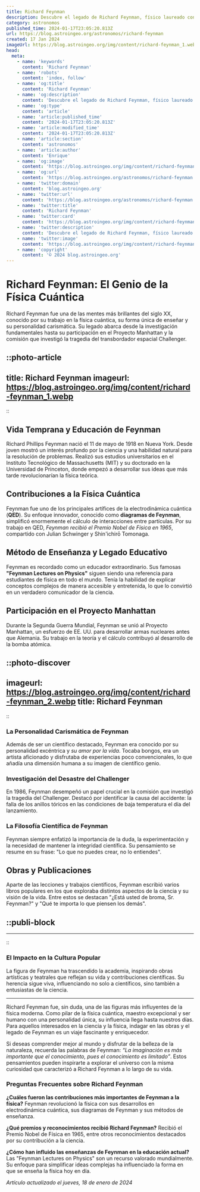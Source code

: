 ```yaml
---
title: Richard Feynman
description: Descubre el legado de Richard Feynman, físico laureado con Nobel, y sumérgete en sus fascinantes descubrimientos y apasionante vida.
category: astronomos
published_time: 2024-01-17T23:05:20.813Z
url: https://blog.astroingeo.org/astronomos/richard-feynman
created: 17 Jan 2024
imageUrl: https://blog.astroingeo.org/img/content/richard-feynman_1.webp
head:
  meta:
    - name: 'keywords'
      content: 'Richard Feynman'
    - name: 'robots'
      content: 'index, follow'
    - name: 'og:title'
      content: 'Richard Feynman'
    - name: 'og:description'
      content: 'Descubre el legado de Richard Feynman, físico laureado con Nobel, y sumérgete en sus fascinantes descubrimientos y apasionante vida.'
    - name: 'og:type'
      content: 'article'
    - name: 'article:published_time'
      content: '2024-01-17T23:05:20.813Z'
    - name: 'article:modified_time'
      content: '2024-01-17T23:05:20.813Z'
    - name: 'article:section'
      content: 'astronomos'
    - name: 'article:author'
      content: 'Enrique'
    - name: 'og:image'
      content: 'https://blog.astroingeo.org/img/content/richard-feynman_1.webp'
    - name: 'og:url'
      content: 'https://blog.astroingeo.org/astronomos/richard-feynman'
    - name: 'twitter:domain'
      content: 'blog.astroingeo.org'
    - name: 'twitter:url'
      content: 'https://blog.astroingeo.org/astronomos/richard-feynman'
    - name: 'twitter:title'
      content: 'Richard Feynman'
    - name: 'twitter:card'
      content: 'https://blog.astroingeo.org/img/content/richard-feynman_1.webp'
    - name: 'twitter:description'
      content: 'Descubre el legado de Richard Feynman, físico laureado con Nobel, y sumérgete en sus fascinantes descubrimientos y apasionante vida.'
    - name: 'twitter:image'
      content: 'https://blog.astroingeo.org/img/content/richard-feynman_1.webp'
    - name: 'copyright'
      content: '© 2024 blog.astroingeo.org'
---
```

# Richard Feynman: El Genio de la Física Cuántica

Richard Feynman fue una de las mentes más brillantes del siglo XX, conocido por su trabajo en la física cuántica, su forma única de enseñar y su personalidad carismática. Su legado abarca desde la investigación fundamentales hasta su participación en el Proyecto Manhattan y la comisión que investigó la tragedia del transbordador espacial Challenger.


::photo-article
---
title: Richard Feynman
imageurl: https://blog.astroingeo.org/img/content/richard-feynman_1.webp
---
::


## Vida Temprana y Educación de Feynman
Richard Phillips Feynman nació el 11 de mayo de 1918 en Nueva York. Desde joven mostró un interés profundo por la ciencia y una habilidad natural para la resolución de problemas. Realizó sus estudios universitarios en el Instituto Tecnológico de Massachusetts (MIT) y su doctorado en la Universidad de Princeton, donde empezó a desarrollar sus ideas que más tarde revolucionarían la física teórica.

## Contribuciones a la Física Cuántica
Feynman fue uno de los principales artífices de la electrodinámica cuántica (**QED**). Su enfoque innovador, conocido como **diagramas de Feynman**, simplificó enormemente el cálculo de interacciones entre partículas. Por su trabajo en QED, *Feynman recibió el Premio Nobel de Física en 1965*, compartido con Julian Schwinger y Shin'ichirō Tomonaga.

## Método de Enseñanza y Legado Educativo
Feynman es recordado como un educador extraordinario. Sus famosas **"Feynman Lectures on Physics"** siguen siendo una referencia para estudiantes de física en todo el mundo. Tenía la habilidad de explicar conceptos complejos de manera accesible y entretenida, lo que lo convirtió en un verdadero comunicador de la ciencia.

## Participación en el Proyecto Manhattan
Durante la Segunda Guerra Mundial, Feynman se unió al Proyecto Manhattan, un esfuerzo de EE. UU. para desarrollar armas nucleares antes que Alemania. Su trabajo en la teoría y el cálculo contribuyó al desarrollo de la bomba atómica.


::photo-discover
---
imageurl: https://blog.astroingeo.org/img/content/richard-feynman_2.webp
title: Richard Feynman
---
::


### La Personalidad Carismática de Feynman
Además de ser un científico destacado, Feynman era conocido por su personalidad excéntrica y *su amor por la vida*. Tocaba bongos, era un artista aficionado y disfrutaba de experiencias poco convencionales, lo que añadía una dimensión humana a su imagen de científico genio.

### Investigación del Desastre del Challenger
En 1986, Feynman desempeñó un papel crucial en la comisión que investigó la tragedia del Challenger. Destacó por identificar la causa del accidente: la falla de los anillos tóricos en las condiciones de baja temperatura el día del lanzamiento.

### La Filosofía Científica de Feynman
Feynman siempre enfatizó la importancia de la duda, la experimentación y la necesidad de mantener la integridad científica. Su pensamiento se resume en su frase: "Lo que no puedes crear, no lo entiendes".

## Obras y Publicaciones
Aparte de las lecciones y trabajos científicos, Feynman escribió varios libros populares en los que exploraba distintos aspectos de la ciencia y su visión de la vida. Entre estos se destacan "¿Está usted de broma, Sr. Feynman?" y "Qué te importa lo que piensen los demás".


  ::publi-block
  ---
  ---
  ::
  
  
### El Impacto en la Cultura Popular
La figura de Feynman ha trascendido la academia, inspirando obras artísticas y teatrales que reflejan su vida y contribuciones científicas. Su herencia sigue viva, influenciando no solo a científicos, sino también a entusiastas de la ciencia.

---
Richard Feynman fue, sin duda, una de las figuras más influyentes de la física moderna. Como pilar de la física cuántica, maestro excepcional y ser humano con una personalidad única, su influencia llega hasta nuestros días. Para aquellos interesados en la ciencia y la física, indagar en las obras y el legado de Feynman es un viaje fascinante y enriquecedor.

Si deseas comprender mejor al mundo y disfrutar de la belleza de la naturaleza, recuerda las palabras de Feynman: *“La imaginación es más importante que el conocimiento, pues el conocimiento es limitado”*. Estos pensamientos pueden inspirarte a explorar el universo con la misma curiosidad que caracterizó a Richard Feynman a lo largo de su vida.

### Preguntas Frecuentes sobre Richard Feynman

**¿Cuáles fueron las contribuciones más importantes de Feynman a la física?**
Feynman revolucionó la física con sus desarrollos en electrodinámica cuántica, sus diagramas de Feynman y sus métodos de enseñanza.

**¿Qué premios y reconocimientos recibió Richard Feynman?**
Recibió el Premio Nobel de Física en 1965, entre otros reconocimientos destacados por su contribución a la ciencia.

**¿Cómo han influido las enseñanzas de Feynman en la educación actual?**
Las "Feynman Lectures on Physics" son un recurso valorado mundialmente. Su enfoque para simplificar ideas complejas ha influenciado la forma en que se enseña la física hoy en día.

_Artículo actualizado el jueves, 18 de enero de 2024_
